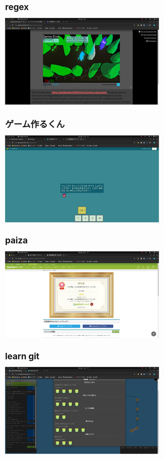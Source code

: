 # regex

![提出用画像](screenshot.png)

# ゲーム作るくん

![画像](screenshot2.png)

# paiza

![画像](screenshot3.png)

# learn git

![画像](screenshot4.png)
